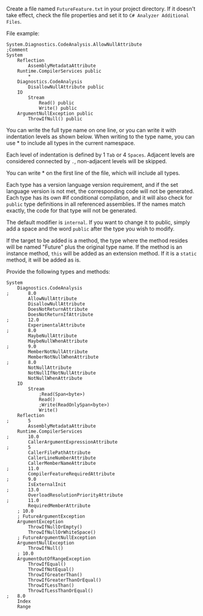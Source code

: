 ﻿Create a file named `FutureFeature.txt` in your project directory. If it doesn't take effect, check the file properties and set it to `C# Analyzer Additional Files`.

File example:
```
System.Diagnostics.CodeAnalysis.AllowNullAttribute
;Comment
System
    Reflection
        AssemblyMetadataAttribute
    Runtime.CompilerServices public
        * 
    Diagnostics.CodeAnalysis
        DisallowNullAttribute public
    IO
        Stream
            Read() public
            Write() public
    ArgumentNullException public
        ThrowIfNull() public
```
You can write the full type name on one line, or you can write it with indentation levels as shown below. When writing to the type name, you can use * to include all types in the current namespace.

Each level of indentation is defined by 1 `Tab` or 4 `Spaces`. Adjacent levels are considered connected by `.`, non-adjacent levels will be skipped.

You can write * on the first line of the file, which will include all types.

Each type has a version language version requirement, and if the set language version is not met, the corresponding code will not be generated. Each type has its own #if conditional compilation, and it will also check for `public` type definitions in all referenced assemblies. If the names match exactly, the code for that type will not be generated.

The default modifier is `internal`. If you want to change it to public, simply add a space and the word `public` after the type you wish to modify.

If the target to be added is a method, the type where the method resides will be named "Future" plus the original type name. If the method is an instance method, `this` will be added as an extension method. If it is a `static` method, it will be added as is.

Provide the following types and methods:
```
System
    Diagnostics.CodeAnalysis
;       8.0
        AllowNullAttribute
        DisallowNullAttribute
        DoesNotReturnAttribute
        DoesNotReturnIfAttribute
;       12.0
        ExperimentalAttribute
;       8.0
        MaybeNullAttribute
        MaybeNullWhenAttribute
;       9.0
        MemberNotNullAttribute
        MemberNotNullWhenAttribute
;       8.0
        NotNullAttribute
        NotNullIfNotNullAttribute
        NotNullWhenAttribute
    IO
        Stream
            ;Read(Span<byte>)
            Read()
            ;Write(ReadOnlySpan<byte>)
            Write()
    Reflection
;       5
        AssemblyMetadataAttribute
    Runtime.CompilerServices
;       10.0
        CallerArgumentExpressionAttribute
;       5
        CallerFilePathAttribute
        CallerLineNumberAttribute
        CallerMemberNameAttribute
;       11.0
        CompilerFeatureRequiredAttribute
;       9.0
        IsExternalInit
;       13.0
        OverloadResolutionPriorityAttribute
;       11.0
        RequiredMemberAttribute
    ; 10.0
    ; FutureArgumentException
    ArgumentException
        ThrowIfNullOrEmpty()
        ThrowIfNullOrWhiteSpace()
    ; FutureArgumentNullException
    ArgumentNullException
        ThrowIfNull()
    ; 10.0
    ArgumentOutOfRangeException
        ThrowIfEqual()
        ThrowIfNotEqual()
        ThrowIfGreaterThan()
        ThrowIfGreaterThanOrEqual()
        ThrowIfLessThan()
        ThrowIfLessThanOrEqual()
;   8.0
    Index
    Range
```